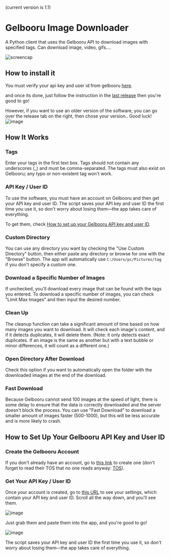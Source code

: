 (current version is 1.1)

# Gelbooru Image Downloader

A Python client that uses the Gelbooru API to download images with specified tags. Can download image, video, gifs....

![screencap](https://github.com/user-attachments/assets/69a499f8-79a4-469e-948d-b640e80da0ff)

## How to install it

You must verify your api key and user id from gelbooru [here](https://github.com/neoluigi4123/Gelbooru-Image-Downloader/edit/main/README.md#how-to-setup-your-gelbooru-api-key-and-user-id).

and once its done, just follow the instruction in the [last release](https://github.com/neoluigi4123/Gelbooru-Image-Downloader/releases/latest) then you're good to go!

However, if you want to use an older version of the software, you can go over  the release tab on the right, then chose your version.. Good luck! ![image](https://github.com/user-attachments/assets/da2f524c-178d-46f3-b609-e8a65f8e25fa)



## How It Works

### Tags
Enter your tags in the first text box. Tags should not contain any underscores (_) and must be comma-separated. The tags must also exist on Gelbooru; any typo or non-existent tag won't work.

### API Key / User ID
To use the software, you must have an account on Gelbooru and then get your API key and user ID. The script saves your API key and user ID the first time you use it, so don't worry about losing them—the app takes care of everything.

To get them, check [How to set up your Gelbooru API key and user ID](https://github.com/neoluigi4123/Gelbooru-Image-Downloader/edit/main/README.md#how-to-setup-your-gelbooru-api-key-and-user-id).

### Custom Directory
You can use any directory you want by checking the "Use Custom Directory" button, then either paste any directory or browse for one with the "Browse" button. The app will automatically use `C:/Users/pc/Pictures/tag` if you don't specify a custom one.

### Download a Specific Number of Images
If unchecked, you'll download every image that can be found with the tags you entered. To download a specific number of images, you can check "Limit Max Images" and then input the desired number.

### Clean Up
The cleanup function can take a significant amount of time based on how many images you want to download. It will check each image's content, and if it detects duplicates, it will delete them. (Note: it only detects exact duplicates. If an image is the same as another but with a text bubble or minor differences, it will count as a different one.)

### Open Directory After Download
Check this option if you want to automatically open the folder with the downloaded images at the end of the download.

### Fast Download
Because Gelbooru cannot send 100 images at the speed of light, there is some delay to ensure that the data is correctly downloaded and the server doesn't block the process. You can use "Fast Download" to download a smaller amount of images faster (500-1000), but this will be less accurate and is more likely to crash.

## How to Set Up Your Gelbooru API Key and User ID

### Create the Gelbooru Account
If you don't already have an account, go to [this link](https://gelbooru.com/index.php?page=account&s=reg) to create one (don't forget to read their TOS that no one reads anyway: [TOS](https://gelbooru.com/tos.php)).

### Get Your API Key / User ID
Once your account is created, go to [this URL](https://gelbooru.com/index.php?page=account&s=options) to see your settings, which contain your API key and user ID. Scroll all the way down, and you'll see them.

![image](https://github.com/user-attachments/assets/90a09294-fded-4016-9a03-daffc88c1f25)

Just grab them and paste them into the app, and you're good to go!

![image](https://github.com/user-attachments/assets/26d6d5b7-7578-4224-9c37-5977b3251922)

The script saves your API key and user ID the first time you use it, so don't worry about losing them—the app takes care of everything.
